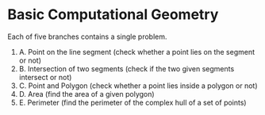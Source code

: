 # Basic Computational Geometry


Each of five branches contains a single problem. 


1. A. Point on the line segment (check whether a point lies on the segment or not)
2. B. Intersection of two segments (check if the two given segments intersect or not)
3. C. Point and Polygon (check whether a point lies inside a polygon or not)
4. D. Area (find the area of a given polygon)
5. E. Perimeter (find the perimeter of the complex hull of a set of points)
